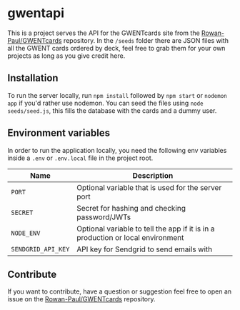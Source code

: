 # gwentapi

This is a project serves the API for the GWENTcards site from the [Rowan-Paul/GWENTcards](https://github.com/Rowan-Paul/GWENTcards) repository. In the `/seeds` folder there are JSON files with all the GWENT cards ordered by deck, feel free to grab them for your own projects as long as you give credit here.

## Installation

To run the server locally, run `npm install` followed by `npm start` or `nodemon app` if you'd rather use nodemon. You can seed the files using ``node seeds/seed.js``, this fills the database with the cards and a dummy user.

## Environment variables

In order to run the application locally, you need the following env variables inside a ``.env`` or ``.env.local`` file in the project root.

| Name                 	| Description                                                                     	|
|----------------------	|---------------------------------------------------------------------------------	|
| ``PORT``             	| Optional variable that is used for the server port                              	|
| ``SECRET``           	| Secret for hashing and checking password/JWTs                                   	|
| ``NODE_ENV``         	| Optional variable to tell the app if it is in a production or local environment 	|
| ``SENDGRID_API_KEY`` 	| API key for Sendgrid to send emails with                                        	|

## Contribute

If you want to contribute, have a question or suggestion feel free to open an issue on the [Rowan-Paul/GWENTcards](https://github.com/Rowan-Paul/GWENTcards/issues) repository.
